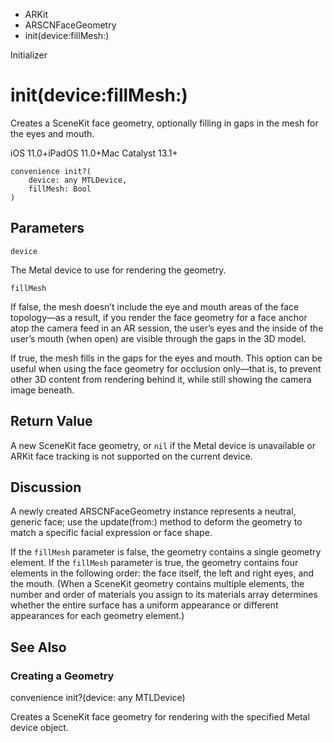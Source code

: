

- ARKit
- ARSCNFaceGeometry
-  init(device:fillMesh:) 

Initializer

# init(device:fillMesh:)

Creates a SceneKit face geometry, optionally filling in gaps in the mesh for the eyes and mouth.

iOS 11.0+iPadOS 11.0+Mac Catalyst 13.1+

``` source
convenience init?(
    device: any MTLDevice,
    fillMesh: Bool
)
```

## Parameters 

`device`  

The Metal device to use for rendering the geometry.

`fillMesh`  

If false, the mesh doesn’t include the eye and mouth areas of the face topology—as a result, if you render the face geometry for a face anchor atop the camera feed in an AR session, the user’s eyes and the inside of the user’s mouth (when open) are visible through the gaps in the 3D model.

If true, the mesh fills in the gaps for the eyes and mouth. This option can be useful when using the face geometry for occlusion only—that is, to prevent other 3D content from rendering behind it, while still showing the camera image beneath.

## Return Value

A new SceneKit face geometry, or `nil` if the Metal device is unavailable or ARKit face tracking is not supported on the current device.

## Discussion

A newly created ARSCNFaceGeometry instance represents a neutral, generic face; use the update(from:) method to deform the geometry to match a specific facial expression or face shape.

If the `fillMesh` parameter is false, the geometry contains a single geometry element. If the `fillMesh` parameter is true, the geometry contains four elements in the following order: the face itself, the left and right eyes, and the mouth. (When a SceneKit geometry contains multiple elements, the number and order of materials you assign to its materials array determines whether the entire surface has a uniform appearance or different appearances for each geometry element.)

## See Also

### Creating a Geometry

convenience init?(device: any MTLDevice)

Creates a SceneKit face geometry for rendering with the specified Metal device object.

